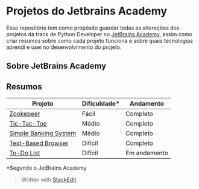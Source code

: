 # Projetos do Jetbrains Academy
Esse repositório tem como propósito guardar todas as alterações dos projetos da track de Python Developer no [JetBrains Academy](https://hyperskill.org), assim como criar resumos sobre como cada projeto funciona e sobre quais tecnologias aprendi e usei no desenvolvimento do projeto.

## Sobre JetBrains Academy

## Resumos

| Projeto | Dificuldade* | Andamento |
|--|--|--|
| [Zookepeer](https://github.com/homerico/jetbrains_academy_projects/blob/master/zookeeper/summary.md) | Fácil | Completo |
| [Tic-Tac-Toe](https://github.com/homerico/jetbrains_academy_projects/blob/master/tic_tac_toe/summary.md) | Médio | Completo|
| [Simple Banking System](https://github.com/homerico/jetbrains_academy_projects/blob/master/simple_banking_system/summary.md) | Médio | Completo|
| [Text-Based Browser](https://github.com/homerico/jetbrains_academy_projects/blob/master/browser/summary.md) | Difícil | Completo|
| [To-Do List](https://github.com/homerico/jetbrains_academy_projects/blob/master/to_do_list/summary.md) | Difícil | Em andamento |
*Segundo o JetBrains Academy


> Written with [StackEdit](https://stackedit.io/).


